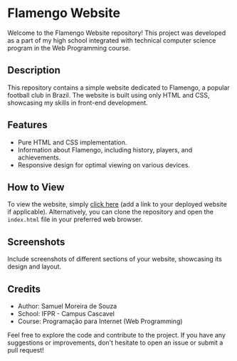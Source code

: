 # Flamengo Website

Welcome to the Flamengo Website repository! This project was developed as a part of my high school integrated with technical computer science program in the Web Programming course.

## Description
This repository contains a simple website dedicated to Flamengo, a popular football club in Brazil. The website is built using only HTML and CSS, showcasing my skills in front-end development.

## Features
- Pure HTML and CSS implementation.
- Information about Flamengo, including history, players, and achievements.
- Responsive design for optimal viewing on various devices.

## How to View
To view the website, simply [click here](https://sammsouzaa.github.io/Flamengo-Website/) (add a link to your deployed website if applicable). Alternatively, you can clone the repository and open the `index.html` file in your preferred web browser.

## Screenshots
Include screenshots of different sections of your website, showcasing its design and layout.

## Credits
- Author: Samuel Moreira de Souza
- School: IFPR - Campus Cascavel
- Course: Programação para Internet (Web Programming)

Feel free to explore the code and contribute to the project. If you have any suggestions or improvements, don't hesitate to open an issue or submit a pull request!
